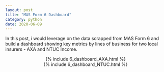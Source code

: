 ```yaml
---
layout: post
title: "MAS Form 6 Dashboard"
category: python
date: 2020-06-09
---
```


In this post, i would leverage on the data scrapped from MAS Form 6 and build a dashboard showing key metrics by lines of business for two local insurers - AXA and NTUC Income.

<center> {% include 6_dashboard_AXA.html %} </center>
<center> {% include 6_dashboard_NTUC.html %} </center>
